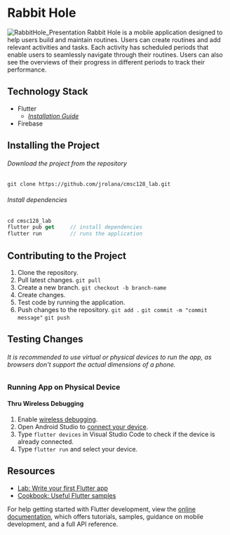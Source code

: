 # Rabbit Hole
![RabbitHole_Presentation](https://github.com/user-attachments/assets/28624978-24f8-4579-9307-434822a686ff)
Rabbit Hole is a mobile application designed to help users build and maintain routines. Users can create routines and add relevant activities and tasks. Each activity has scheduled periods that enable users to seamlessly navigate through their routines. Users can also see the overviews of their progress in different periods to track their performance.

## Technology Stack

- Flutter
  - _[Installation Guide](https://docs.flutter.dev/get-started/install/windows/mobile)_
- Firebase

## Installing the Project

###### Download the project from the repository

```
git clone https://github.com/jrolana/cmsc128_lab.git
```
###### Install dependencies

```dart
cd cmsc128_lab
flutter pub get     // install dependencies
flutter run         // runs the application
```

## Contributing to the Project

1. Clone the repository.
2. Pull latest changes.
   `git pull`
3. Create a new branch.
   `git checkout -b branch-name`
4. Create changes.
5. Test code by running the application.
6. Push changes to the repository.
   `git add .`
   `git commit -m "commit message"`
   `git push`

## Testing Changes
###### It is recommended to use virtual or physical devices to run the app, as browsers don't support the actual dimensions of a phone.
### Running App on Physical Device
#### Thru Wireless Debugging
1. Enable [wireless debugging](https://developer.android.com/studio/run/device#wireless). 
2. Open Android Studio to [connect your device](https://developer.android.com/studio/run/device#wireless).
4. Type `flutter devices` in Visual Studio Code to check if the device is already connected.
5. Type `flutter run` and select your device.

## Resources

- [Lab: Write your first Flutter app](https://docs.flutter.dev/get-started/codelab)
- [Cookbook: Useful Flutter samples](https://docs.flutter.dev/cookbook)

For help getting started with Flutter development, view the
[online documentation](https://docs.flutter.dev/), which offers tutorials,
samples, guidance on mobile development, and a full API reference.
